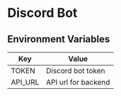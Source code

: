 # Discord Bot







Environment Variables
----------------------
|   Key   |         Value       |
|   ---   |          ---        |
|  TOKEN  |  Discord bot token  |
| API_URL | API url for backend |
